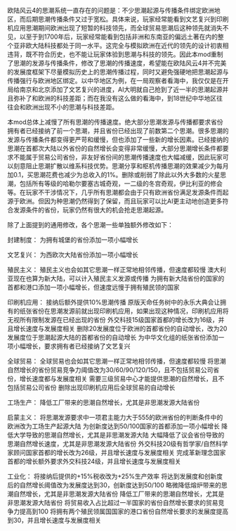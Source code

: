 欧陆风云4的思潮系统一直存在的问题是：不少思潮起源与传播条件绑定欧洲地区，而后期思潮传播条件又过于宽松。具体来说，玩家经常能看到文艺复兴到印刷机应用思潮期间欧洲出现了短暂的科技领先，而全球贸易思潮后这种领先就消失不见，以至于到1700年后，玩家经常能看到包括非洲和东南亚的偏远土著在内的整个亚非欧大陆科技都处于同一水平。这完全与模拟欧洲在近代的领先的设计初衷相违背，既不符合历史，也不能让玩家体验到思潮与科技的领先。因此本mod重制了思潮的发源与传播条件，修改了思潮的传播速度，希望能在欧陆风云4并不完美的发展度框架下尽量模拟历史上的思潮传播过程，同时又避免强硬地把思潮起源与传播强行与欧洲地区绑定。以中华地区为例，在一局观察者看海中，我仅仅是在开局给南京和北京添加了文艺复兴的进度，AI大明就自己抢到了近一半的思潮起源并且弥补了和欧洲的科技差距；而在我没有这么做的看海中，到18世纪中华地区往往会和欧洲出现不小的思潮与科技差距。

本mod总体上减慢了所有思潮的传播速度。绝大部分思潮发源与传播都要求省份拥有者已经接纳了前一个思潮，并且省份已经出现了前数第二个思潮。很多思潮的发源与传播条件都变得更严苛和缓慢，但也添加了一些新的增长因素。已经接纳的思潮在首都次大陆以外省份的自然增长会变得非常缓慢，大部分思潮增长条件都要求不能属于贸易公司省份，非友好省份间的思潮传播速度也大幅减缓，因此玩家可以刻意阻止思潮扩散以维系科技优势。思潮分享和枢机传播思潮的效果减少为每月加0.1，买思潮花费也减少为总收入的1%。删除或削弱了除此以外大多数的火星思潮，包括所有等级的哈勒尔要塞古城奇观，一二级的冬宫奇观，伊比利亚的修会等。在玩家不干涉情况下，几乎所有思潮都会由于只有欧洲省份满足发源条件而起源于欧洲。但因为种思潮仍然得到了保留，而且玩家可以比AI更主动地创造更多符合发源条件的省份，玩家仍然有很大的机会抢走思潮起源。

除了上面提到的通用修改，各个思潮一些单独额外修改如下：

封建制度：
为拥有城堡的省份添加一项小幅增长

文艺复兴：
为西欧次大陆省份添加一项小幅增长

殖民主义：
殖民主义也会如其它思潮一样正常地相邻传播，但速度都较慢
澳大利亚现在也算为新大陆，可以计入殖民主义发源或传播
为拥有新大陆省份的国家的首都和港口添加一项小幅增长，但速度远慢于拥有殖民领的国家

印刷机应用：
接纳后额外提供10%思潮传播
原版天命任务树中的永乐大典会让拥有的纸张省份在思潮发源前就出现印刷机应用，如果出现这种情况，印刷机应用将无视所有限制发源在已经出现的省份
外交科技15级国家首都的增长改为16级，并且增长速度与发展度相关
删除20发展度位于欧洲的首都省份的自动增长，改为20发展度位于思潮起源大陆的首都省份的自动增长
为中华文化组的纸张省份添加一项小幅增长，要求拥有者已经接纳了文艺复兴

全球贸易：
全球贸易也会如其它思潮一样正常地相邻传播，但速度都较慢
将思潮自然增长的省份贸易竞争力阈值改为30/60/90/120/150，且不包括贸易公司省份，增长速度都与发展度相关
需要三级贸易中心才能提供思潮的自然增长，且不包括贸易公司省份
删除出现印刷机应用后全球贸易的自动增长

工场生产：
降低工厂带来的思潮自然增长，尤其是非思潮发源大陆省份

启蒙主义：
将思潮发源要求中一项君主能力大于555的欧洲省份的判断条件中的欧洲改为工场生产起源大陆
为创新度达到50/100国家的首都添加一项小幅增长
降低大学导致的思潮自然增长，尤其是非思潮发源大陆
大幅降低了议会省份导致的思潮自然增长速度，尤其是非思潮发源大陆省份
外交科技20级有哲学家/自然科学家顾问国家首都的增长改为26级，并且增长速度与发展度相关
完成革新理念国家首都的增长额外要求外交科技24级，并且增长速度与发展度相关

工业化：
将接纳后提供的+15%税收改为+25%生产效率
将达到发展度和创新度后的自然增长阈值改为发展度达到30，创新度达到50/100
略微降低熔炉带来的思潮自然增长，尤其是非思潮发源大陆省份
降低工厂带来的思潮自然增长，尤其是非思潮发源大陆省份
将贸易收入占比超过一半国家的省份自然增长要求的贸易竞争力提高到100
将拥有两个殖民领属国国家的港口省份自然增长要求的发展度提高到30，并且增长速度与发展度相关
